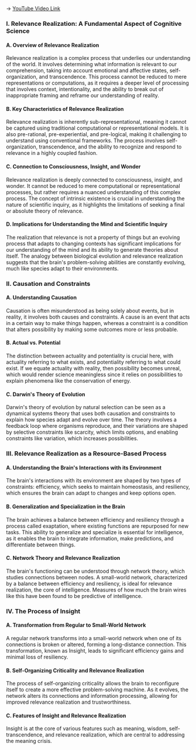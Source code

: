 -> [YouTube Video Link](https://www.youtube.com/watch?v=YYia0I-Z1cA&list=PLwzqpDoZ6TCKqhjfiXmgxtPB1LLBrBvKd&index=7&pp=iAQB)

### I. Relevance Realization: A Fundamental Aspect of Cognitive Science
#### A. Overview of Relevance Realization

Relevance realization is a complex process that underlies our understanding of the world. It involves determining what information is relevant to our comprehension, taking into account emotional and affective states, self-organization, and transcendence. This process cannot be reduced to mere representations or computations, as it requires a deeper level of processing that involves context, intentionality, and the ability to break out of inappropriate framing and reframe our understanding of reality.

#### B. Key Characteristics of Relevance Realization

Relevance realization is inherently sub-representational, meaning it cannot be captured using traditional computational or representational models. It is also pre-rational, pre-experiential, and pre-logical, making it challenging to understand using conventional frameworks. The process involves self-organization, transcendence, and the ability to recognize and respond to relevance in a highly coupled fashion.

#### C. Connection to Consciousness, Insight, and Wonder

Relevance realization is deeply connected to consciousness, insight, and wonder. It cannot be reduced to mere computational or representational processes, but rather requires a nuanced understanding of this complex process. The concept of intrinsic existence is crucial in understanding the nature of scientific inquiry, as it highlights the limitations of seeking a final or absolute theory of relevance.

#### D. Implications for Understanding the Mind and Scientific Inquiry

The realization that relevance is not a property of things but an evolving process that adapts to changing contexts has significant implications for our understanding of the mind and its ability to generate theories about itself. The analogy between biological evolution and relevance realization suggests that the brain's problem-solving abilities are constantly evolving, much like species adapt to their environments.

### II. Causation and Constraints
#### A. Understanding Causation

Causation is often misunderstood as being solely about events, but in reality, it involves both causes and constraints. A cause is an event that acts in a certain way to make things happen, whereas a constraint is a condition that alters possibility by making some outcomes more or less probable.

#### B. Actual vs. Potential

The distinction between actuality and potentiality is crucial here, with actuality referring to what exists, and potentiality referring to what could exist. If we equate actuality with reality, then possibility becomes unreal, which would render science meaningless since it relies on possibilities to explain phenomena like the conservation of energy.

#### C. Darwin's Theory of Evolution

Darwin's theory of evolution by natural selection can be seen as a dynamical systems theory that uses both causation and constraints to explain how species adapt and evolve over time. The theory involves a feedback loop where organisms reproduce, and their variations are shaped by selective constraints like scarcity, which limits options, and enabling constraints like variation, which increases possibilities.

### III. Relevance Realization as a Resource-Based Process
#### A. Understanding the Brain's Interactions with its Environment

The brain's interactions with its environment are shaped by two types of constraints: efficiency, which seeks to maintain homeostasis, and resiliency, which ensures the brain can adapt to changes and keep options open.

#### B. Generalization and Specialization in the Brain

The brain achieves a balance between efficiency and resiliency through a process called exaptation, where existing functions are repurposed for new tasks. This ability to generalize and specialize is essential for intelligence, as it enables the brain to integrate information, make predictions, and differentiate between things.

#### C. Network Theory and Relevance Realization

The brain's functioning can be understood through network theory, which studies connections between nodes. A small-world network, characterized by a balance between efficiency and resiliency, is ideal for relevance realization, the core of intelligence. Measures of how much the brain wires like this have been found to be predictive of intelligence.

### IV. The Process of Insight
#### A. Transformation from Regular to Small-World Network

A regular network transforms into a small-world network when one of its connections is broken or altered, forming a long-distance connection. This transformation, known as Insight, leads to significant efficiency gains and minimal loss of resiliency.

#### B. Self-Organizing Criticality and Relevance Realization

The process of self-organizing criticality allows the brain to reconfigure itself to create a more effective problem-solving machine. As it evolves, the network alters its connections and information processing, allowing for improved relevance realization and trustworthiness.

#### C. Features of Insight and Relevance Realization

Insight is at the core of various features such as meaning, wisdom, self-transcendence, and relevance realization, which are central to addressing the meaning crisis.